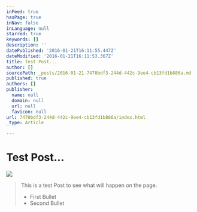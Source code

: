```yaml
---
inFeed: true
hasPage: true
inNav: false
inLanguage: null
starred: true
keywords: []
description: ''
datePublished: '2016-01-21T16:11:55.447Z'
dateModified: '2016-01-21T16:11:53.367Z'
title: Test Post...
author: []
sourcePath: _posts/2016-01-21-7470bdf3-244d-442c-9ee4-cb13fd1b886a.md
published: true
authors: []
publisher:
  name: null
  domain: null
  url: null
  favicon: null
url: 7470bdf3-244d-442c-9ee4-cb13fd1b886a/index.html
_type: Article

---
```

# Test Post...
![](https://the-grid-user-content.s3-us-west-2.amazonaws.com/ded673d2-ca78-498d-b19f-60dcf8a14959.jpg)

> This is a test Post to see what will happen on the page.
> 
> * First Bullet
> * Second Bullet